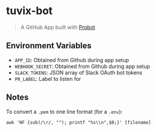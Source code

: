 # tuvix-bot

> A GitHub App built with [Probot](https://github.com/probot/probot)

## Environment Variables

- `APP_ID`: Obtained from Github during app setup
- `WEBHOOK_SECRET`: Obtained from Github during app setup
- `SLACK_TOKENS`: JSON array of Slack OAuth bot tokens
- `PR_LABEL`: Label to listen for


## Notes

To convert a `.pem` to one line format (for a `.env`):

`awk 'NF {sub(/\r/, ""); printf "%s\\n",$0;}' [filename]`